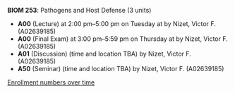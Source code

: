 **BIOM 253**: Pathogens and Host Defense (3 units)

- **A00** (Lecture) at 2:00 pm–5:00 pm on Tuesday at   by Nizet, Victor F. (A02639185)
- **A00** (Final Exam) at 3:00 pm–5:59 pm on Thursday at   by Nizet, Victor F. (A02639185)
- **A01** (Discussion) (time and location TBA) by Nizet, Victor F. (A02639185)
- **A50** (Seminar) (time and location TBA) by Nizet, Victor F. (A02639185)

[Enrollment numbers over time](./BIOM253.tsv)
